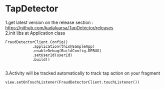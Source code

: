# TapDetector
1.get latest version on the release section : 
https://github.com/kadaluarsa/TapDetector/releases </br>
2.init libs at Application class </br>
```
FraudDetectorClient.Config()
            .application(this@SampleApp)
            .enableDebug(BuildConfig.DEBUG)
            .setUserId(userId)
            .build()
                
 ```
                
                
3.Activity will be tracked automatically
to track tap action on your fragment 
```
view.setOnTouchListener(FraudDetectorClient.touchListener())
